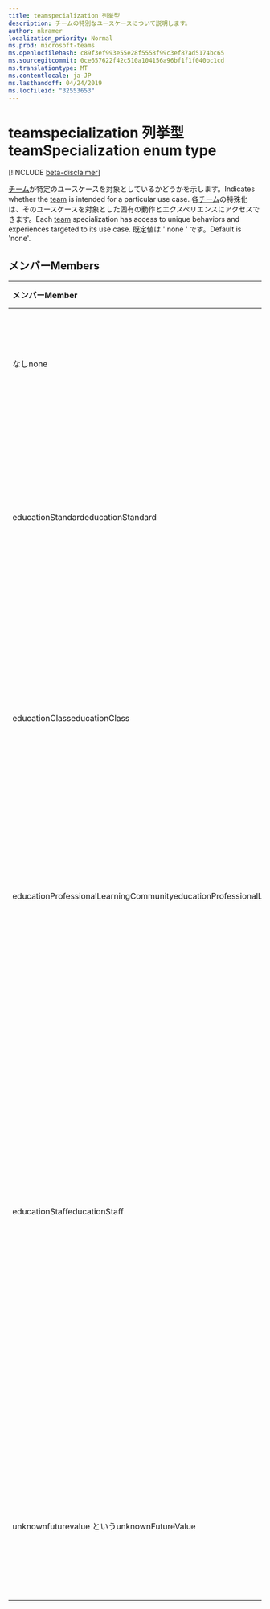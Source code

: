 ```yaml
---
title: teamspecialization 列挙型
description: チームの特別なユースケースについて説明します。
author: nkramer
localization_priority: Normal
ms.prod: microsoft-teams
ms.openlocfilehash: c89f3ef993e55e28f5558f99c3ef87ad5174bc65
ms.sourcegitcommit: 0ce657622f42c510a104156a96bf1f1f040bc1cd
ms.translationtype: MT
ms.contentlocale: ja-JP
ms.lasthandoff: 04/24/2019
ms.locfileid: "32553653"
---
```

# <a name="teamspecialization-enum-type"></a><span data-ttu-id="df1da-103">teamspecialization 列挙型</span><span class="sxs-lookup"><span data-stu-id="df1da-103">teamSpecialization enum type</span></span>

[!INCLUDE [beta-disclaimer](../../includes/beta-disclaimer.md)]

<span data-ttu-id="df1da-104">[チーム](../resources/team.md)が特定のユースケースを対象としているかどうかを示します。</span><span class="sxs-lookup"><span data-stu-id="df1da-104">Indicates whether the [team](../resources/team.md) is intended for a particular use case.</span></span> <span data-ttu-id="df1da-105">各[チーム](../resources/team.md)の特殊化は、そのユースケースを対象とした固有の動作とエクスペリエンスにアクセスできます。</span><span class="sxs-lookup"><span data-stu-id="df1da-105">Each [team](../resources/team.md) specialization has access to unique behaviors and experiences targeted to its use case.</span></span> <span data-ttu-id="df1da-106">既定値は ' none ' です。</span><span class="sxs-lookup"><span data-stu-id="df1da-106">Default is 'none'.</span></span>

## <a name="members"></a><span data-ttu-id="df1da-107">メンバー</span><span class="sxs-lookup"><span data-stu-id="df1da-107">Members</span></span>

| <span data-ttu-id="df1da-108">メンバー</span><span class="sxs-lookup"><span data-stu-id="df1da-108">Member</span></span>             | <span data-ttu-id="df1da-109">値</span><span class="sxs-lookup"><span data-stu-id="df1da-109">Value</span></span> | <span data-ttu-id="df1da-110">説明</span><span class="sxs-lookup"><span data-stu-id="df1da-110">Description</span></span>                                                                |
| :----------------- | :---- | :------------------------------------------------------------------------- |
| <span data-ttu-id="df1da-111">なし</span><span class="sxs-lookup"><span data-stu-id="df1da-111">none</span></span>               | <span data-ttu-id="df1da-112">.0</span><span class="sxs-lookup"><span data-stu-id="df1da-112">0</span></span>     | <span data-ttu-id="df1da-113">標準のチーム環境を提供するチームの既定の種類。</span><span class="sxs-lookup"><span data-stu-id="df1da-113">Default type for a team which gives the standard team experience.</span></span>          |
| <span data-ttu-id="df1da-114">educationStandard</span><span class="sxs-lookup"><span data-stu-id="df1da-114">educationStandard</span></span>  | <span data-ttu-id="df1da-115">1 </span><span class="sxs-lookup"><span data-stu-id="df1da-115">1</span></span>     | <span data-ttu-id="df1da-116">教育機関ユーザーによって作成されたチーム。</span><span class="sxs-lookup"><span data-stu-id="df1da-116">Team created by an education user.</span></span> <span data-ttu-id="df1da-117">教育機関のユーザーによって作成されたすべてのチームの種類は Edu です。</span><span class="sxs-lookup"><span data-stu-id="df1da-117">All teams created by education user are of type Edu.</span></span> |
| <span data-ttu-id="df1da-118">educationClass</span><span class="sxs-lookup"><span data-stu-id="df1da-118">educationClass</span></span>     | <span data-ttu-id="df1da-119">2 </span><span class="sxs-lookup"><span data-stu-id="df1da-119">2</span></span>     | <span data-ttu-id="df1da-120">クラスに対して最適化されたチームの作業環境。</span><span class="sxs-lookup"><span data-stu-id="df1da-120">Team experience optimized for a class.</span></span> <span data-ttu-id="df1da-121">これにより、O365 間での機能のセグメンテーションが可能になります。</span><span class="sxs-lookup"><span data-stu-id="df1da-121">This enables segmentation of features across O365.</span></span> |
| <span data-ttu-id="df1da-122">educationProfessionalLearningCommunity</span><span class="sxs-lookup"><span data-stu-id="df1da-122">educationProfessionalLearningCommunity</span></span> | <span data-ttu-id="df1da-123">3 </span><span class="sxs-lookup"><span data-stu-id="df1da-123">3</span></span> | <span data-ttu-id="df1da-124">PLC 用に最適化されたチームの作業環境。</span><span class="sxs-lookup"><span data-stu-id="df1da-124">Team experience optimized for a PLC.</span></span> <span data-ttu-id="df1da-125">[この記事](https://en.wikipedia.org/wiki/Professional_learning_community)の「PLC」を参照してください。</span><span class="sxs-lookup"><span data-stu-id="df1da-125">Learn more about PLC [here](https://en.wikipedia.org/wiki/Professional_learning_community).</span></span> |
| <span data-ttu-id="df1da-126">educationStaff</span><span class="sxs-lookup"><span data-stu-id="df1da-126">educationStaff</span></span>     | <span data-ttu-id="df1da-127">4 </span><span class="sxs-lookup"><span data-stu-id="df1da-127">4</span></span>     |  <span data-ttu-id="df1da-128">チームの種類は、組織内のスタッフ (プリンシパルなど) が管理者であり、教師が管理者であり、専門のノートブックを備えたチームのメンバーである場合に最適な環境を提供します。</span><span class="sxs-lookup"><span data-stu-id="df1da-128">Team type for an optimized experience for staff in an organization, where a staff leader, like a principal, is the admin and teachers are members in a team that comes with a specialized notebook.</span></span> <span data-ttu-id="df1da-129">詳細については、「[教育機関向け OneNote スタッフノートブック](https://www.onenote.com/staffnotebookedu)」を参照してください。</span><span class="sxs-lookup"><span data-stu-id="df1da-129">For more details, see [OneNote staff notebook for education](https://www.onenote.com/staffnotebookedu).</span></span> |
| <span data-ttu-id="df1da-130">unknownfuturevalue という</span><span class="sxs-lookup"><span data-stu-id="df1da-130">unknownFutureValue</span></span> | <span data-ttu-id="df1da-131">7 </span><span class="sxs-lookup"><span data-stu-id="df1da-131">7</span></span>     | <span data-ttu-id="df1da-132">列挙型を今後拡張するためのプレースホルダーとして予約されている Sentinel 値。</span><span class="sxs-lookup"><span data-stu-id="df1da-132">Sentinel value reserved as a placeholder for future expansion of the enum.</span></span> |
<!-- {
  "type": "#page.annotation",
  "suppressions": [
    "Error:{/api-reference/beta/resources/teamspecialization.md}:\r\n      Exception processing links.\r\n    System.ArgumentException: Link Definition was null. Link text: !INCLUDE [beta-disclaimer](../../includes/beta-disclaimer.md)\r\n      at ApiDoctor.Validation.DocFile.get_LinkDestinations()\r\n      at ApiDoctor.Validation.DocSet.ValidateLinks(Boolean includeWarnings, String[] relativePathForFiles, IssueLogger issues, Boolean requireFilenameCaseMatch, Boolean printOrphanedFiles)"
}-->
